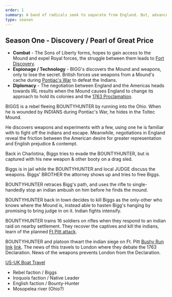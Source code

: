 ```yaml
---
order: 1
summary: A band of radicals seek to separate from England. But, advanced tech is discovered in the Ohio, leading to a three-way struggle for who would control it.
type: season
---
```

## Season One - Discovery / Pearl of Great Price

* **Combat** - The Sons of Liberty forms, hopes to gain access to the Mound and expel Royal forces, the struggle between them leads to [Fort Discovery](https://en.wikipedia.org/wiki/Fort_de_Chartres).
* **Espionage / Technology** - BIGG's discovers the Mound and weapons, only to lose the secret. British forces use weapons from a Mound's cache during [Pontiac's War](https://en.wikipedia.org/wiki/Pontiac%27s_War) to defeat the Indians.
* **Diplomacy** - The negotiation between England and the Americas heads towards IRL results when the Mound causes England to change its approach to hold its colonies and the [1763 Proclamation](https://en.wikipedia.org/wiki/Royal_Proclamation_of_1763).

BIGGS is a rebel fleeing BOUNTYHUNTER by running into the Ohio. When he is wounded by INDIANS during Pontiac's War, he hides in the Toltec Mound.

He discovers weapons and experiments with a few, using one he is familiar with to fight off the indians and escape.
Meanwhile, negotiations in England reveal the friction between the American desire for greater representation and English prejudice & contempt.

Back in Charlotina, Biggs tries to evade the BOUNTYHUNTER, but is captured with his new weapon & other booty on a drag sled.

Biggs is in jail while the BOUNTYHUNTER and local JUDGE discuss the weapons. Biggs' BROTHER the attorney shows up and tries to free Biggs.

BOUNTYHUNTER retraces Bigg's path, and uses the rifle to single-handedly stop an indian ambush on him before he finds the mound.

BOUNTYHUNTER back in town decides to kill Biggs as the only-other who knows where the Mound is, instead able to hasten Bigg's hanging by promising to bring judge in on it. Indian fights intensify.

BOUNTYHUNTER trains 16 soldiers on rifles when they respond to an indian raid on nearby settlement. They recover the captives and kill the indians, learn of the planned [Ft Pitt attack](https://en.wikipedia.org/wiki/Siege_of_Fort_Pitt).

BOUNTYHUNTER and platoon thwart the indian siege on Ft. Pitt [Bushy Run](https://web.archive.org/web/20051030214631/http://mohicanpress.com/bushy_run.html) [link](https://en.wikipedia.org/wiki/Battle_of_Bushy_Run) [link](https://en.wikipedia.org/wiki/Bushy_Run_Battlefield). The news of this travels to London where they debate the 1763 Declaration. News of the weapons prevents London from the Declaration.

[US-UK Boat Travel](https://history.stackexchange.com/questions/33596/how-long-would-it-take-to-travel-from-england-to-the-colonies-in-the-early-1700s)

<!-- 1. **Stasis.** EPHRAIM GEORGE BIGGS is a rebel who escaped hanging & is chased into Ohio (he refuses to call it Charlotina) by a UK BOUNTY-HUNTER when he falls severely wounded into a Toltec mound. IROQUOIS don't follow out of fear of the holy site, but they post a vigil in case he escapes.
2. **Trigger.** Ephraim discovers the tech, and decides this is a way to get rid of the ENGLISH. Uses the weapons to defeat the Iroquois.
3. **Quest 1.**
4. **Quest 2.**
5. **Quest 3.**
6. **Bolt.**
7. **Shift.**
8. **Defeat.** Biggs is returned to be hung, but he shared the** location **with a rebel friend STRAND.
9. **Power.**
10. **Resolution.** -->

<!-- Ephraim George Biggs is a rebel on the run from HIM a UK bounty-hunter. He had been caught, and managed to escape hanging to be chased into the Ohio. He is then chased by the Iroquois, when he falls into a Toltec mound. The Iroquois don't follow out of fear of the holy site? He discovers the tech, and decides this is a way to get rid of the English. He gets back to civilization and contacts his rebel friends, but is betrayed when that friend turned out to be an English spy. He is returned to be executed by firing squad, but not before sharing the location with a fellow rebel (overheard). -->
- Rebel faction / Biggs
- Iroquois faction / Native Leader
- English faction / Bounty-Hunter
- Mosopelea river (Ohio?)
